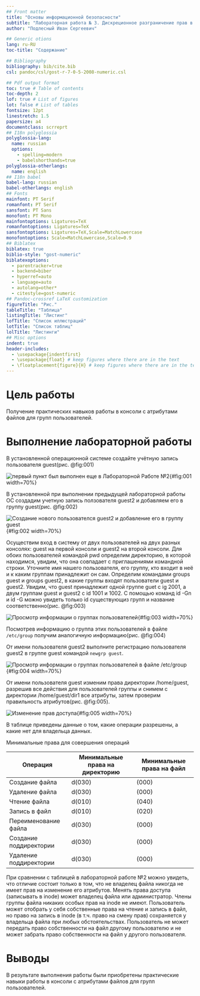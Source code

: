 ```yaml
---
## Front matter
title: "Основы информационной безопасности"
subtitle: "Лабораторная работа № 3. Дискреционное разграничение прав в Linux. Два пользователя"
author: "Подлесный Иван Сергеевич"

## Generic otions
lang: ru-RU
toc-title: "Содержание"

## Bibliography
bibliography: bib/cite.bib
csl: pandoc/csl/gost-r-7-0-5-2008-numeric.csl

## Pdf output format
toc: true # Table of contents
toc-depth: 2
lof: true # List of figures
lot: false # List of tables
fontsize: 12pt
linestretch: 1.5
papersize: a4
documentclass: scrreprt
## I18n polyglossia
polyglossia-lang:
  name: russian
  options:
	- spelling=modern
	- babelshorthands=true
polyglossia-otherlangs:
  name: english
## I18n babel
babel-lang: russian
babel-otherlangs: english
## Fonts
mainfont: PT Serif
romanfont: PT Serif
sansfont: PT Sans
monofont: PT Mono
mainfontoptions: Ligatures=TeX
romanfontoptions: Ligatures=TeX
sansfontoptions: Ligatures=TeX,Scale=MatchLowercase
monofontoptions: Scale=MatchLowercase,Scale=0.9
## Biblatex
biblatex: true
biblio-style: "gost-numeric"
biblatexoptions:
  - parentracker=true
  - backend=biber
  - hyperref=auto
  - language=auto
  - autolang=other*
  - citestyle=gost-numeric
## Pandoc-crossref LaTeX customization
figureTitle: "Рис."
tableTitle: "Таблица"
listingTitle: "Листинг"
lofTitle: "Список иллюстраций"
lotTitle: "Список таблиц"
lolTitle: "Листинги"
## Misc options
indent: true
header-includes:
  - \usepackage{indentfirst}
  - \usepackage{float} # keep figures where there are in the text
  - \floatplacement{figure}{H} # keep figures where there are in the text
---
```


# Цель работы

Получение практических навыков работы в консоли с атрибутами файлов для групп пользователей.

# Выполнение лабораторной работы

В установленной операционной системе создайте учётную запись пользователя guest(рис. @fig:001)

![первый пункт был выполнен еще в Лабораторной Работе №2](1-2.jpg){#fig:001 width=70%}

В установленной при выполнении предыдущей лабораторной работы ОС создадим учетную запись ползователя guest2 и добавляем его в группу guest(рис. @fig:002)

![Создание нового пользователся guest2 и добавление его в группу guest](3-4.jpg){#fig:002 width=70%}

Осуществим вход в систему от двух пользователей на двух разных консолях: guest на первой консоли и guest2 на второй консоли. Для обоих пользователей командой pwd определим директорию, в которой находимся, увидим, что она совпадает с приглашениями командной строки. Уточните имя нашего пользователя, его группу, кто входит в неё и к каким группам принадлежит он сам. Определим командами groups guest и groups guest2, в какие группы входят пользователи guest и guest2. Увидим, что guest принадлежит одной группе guet c ig 2001, а двум группам guest и guest2 с id 1001 и 1002. С помощью команд id -Gn и id -G можно увидеть только id существующиз групп и название соответственно(рис. @fig:003)

![Просмотр информации о группах пользователей](5-7.jpg){#fig:003 width=70%}

Посмотрев информацию о группа этих пользователей в файле `/etc/group` получим аналогичную информацию(рис. @fig:004)

От имени пользователя guest2 выполните регистрацию пользователя guest2 в группе guest командой `newgrp guest`.

![Просмотр информации о группах пользователей в файле `/etc/group` ](8-11.jpg){#fig:004 width=70%}

От имени пользователя guest изменим права директории /home/guest, разрешив все действия для пользователей группы и снимем с директории /home/guest/dir1 все атрибуты, затем проверим правильность атрибутов(рис. @fig:005).

![Изменение прав доступа](12.jpg){#fig:005 width=70%}


В таблице приведены данные о том, какие операции разрешены, а какие нет для владельца данных.



Минимальные права для совершения операций 

| Операция | Минимальные права на директорию | Минимальные права на файл |
|-----------------------|------------|-----------|
|Создание файла|            d(030)               |               (000)            |
|Удаление файла|            d(030)               |               (000)            |
|Чтение файла|            d(010)               |               (040)            |
|Запись в файл|            d(010)               |               (020)            |
|Переименование файла |            d(030)               |               (000)            |
|Создание поддиректории |            d(030)               |               (000)            |
|Удаление поддиректории |            d(030)               |               (000)            |

При сравнении с таблицей в лабораторной работе №2 можно увидеть, что отличие состоит только в том, что не владелец файла никогда не имеет прав на изменение его атрибутов. Менять права доступа (записывать в inode) может владелец файла или администратор. Члены группы файла никаких особых прав на inode не имеют. Пользователь может отобрать у себя собственные права на чтение и запись в файл, но право на запись в inode (в т.ч. право на смену прав) сохраняется у владельца файла при любых обстоятельствах. Пользователь не может передать право собственности на файл другому пользователю и не может забрать право собственности на файл у другого пользователя.

# Выводы

В результате выполнения работы были приобретены практические навыки работы в консоли с атрибутами файлов для групп пользователей.



